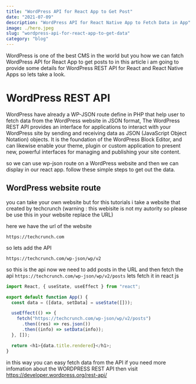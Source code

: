 ```yaml
---
title: "WordPress API for React App to Get Post"
date: "2021-07-09"
description: "WordPress API for React Native App to Fetch Data in App"
image: ./hero.jpeg
slug: "wordpress-api-for-react-app-to-get-data"
category: "blog"
---
```


WordPress is one of the best CMS in the world but you how we can fatch WordPress API for React App to get posts to in this article i am going to provide some details for WordPress REST API for React and React Native Apps so lets take a look.

# WordPress REST API

WordPress have already a WP-JSON route define in PHP that help user to fetch data from the WordPress website in JSON format, The WordPress REST API provides an interface for applications to interact with your WordPress site by sending and receiving data as JSON (JavaScript Object Notation) objects. It is the foundation of the WordPress Block Editor, and can likewise enable your theme, plugin or custom application to present new, powerful interfaces for managing and publishing your site content.

so we can use wp-json route on a WordPress website and then we can display in our react app. follow these simple steps to get out the data.

## WordPress website route

you can take your own website but for this tutorials i take a website that created by techcrunch (warning : this webisite is not my autority so please be use this in your website replace the URL)

here we have the url of the website

```
https://techcrunch.com
```

so lets add the API

```
https://techcrunch.com/wp-json/wp/v2
```

so this is the api now we need to add posts in the URL and then fetch the api
`https://techcrunch.com/wp-json/wp/v2/posts` lets fetch it
in react js

```javascript
import React, { useState, useEffect } from "react";

export default function App() {
  const data = ([data, setData] = useState([]));

  useEffect(() => {
    fetch("https://techcrunch.com/wp-json/wp/v2/posts")
      .then((res) => res.json())
      .then((info) => setData(info));
  }, []);

  return <h1>{data.title.rendered}</h1>;
}
```

in this way you can easy fetch data from the API if you need more infomation about the WORDPRESS REST API then visit https://developer.wordpress.org/rest-api/
